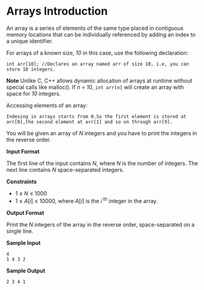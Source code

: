 # Arrays Introduction
An array is a series of elements of the same type placed in contiguous memory locations that can be individually referenced by adding an index to a unique identifier.

For arrays of a known size, *10* in this case, use the following declaration:

    int arr[10]; //Declares an array named arr of size 10, i.e, you can 
    store 10 integers.
**Note** Unlike C, C++ allows dynamic allocation of arrays at runtime without special calls like malloc(). If *n = 10*, `int arr[n]` will create an array with space for *10* integers.

Accessing elements of an array:

    Indexing in arrays starts from 0.So the first element is stored at 
    arr[0],the second element at arr[1] and so on through arr[9].
You will be given an array of *N* integers and you have to print the integers in the reverse order.

**Input Format**

The first line of the input contains *N*, where *N* is the number of integers. The next line contains *N* space-separated integers.

**Constraints**
* 1 &leq; *N* &leq; 1000
* 1 &leq; *A*[*i*] &leq; 10000, where *A*[*i*] is the *i*<sup> th</sup> integer in the array.

**Output Format**

Print the *N* integers of the array in the reverse order, space-separated on a single line.

**Sample Input**

    4
    1 4 3 2
**Sample Output**

    2 3 4 1 
